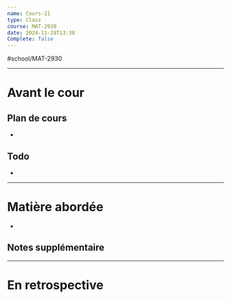 ```yaml
---
name: Cours-21
type: Class
course: MAT-2930
date: 2024-11-28T13:30
Complete: false
---
```

#school/MAT-2930
***
# Avant le cour
## Plan de cours
- 

## Todo
- 

---
# Matière abordée

- 

## Notes supplémentaire


---
# En retrospective




